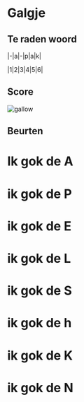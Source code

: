 # Galgje

## Te raden woord


|-|a|-|p|a|k|

|1|2|3|4|5|6|

## Score
![gallow](./images/5.png)

## Beurten
# Ik gok de A
# ik gok de P
# ik gok de E
# ik gok de L
# ik gok de S
# ik gok de h
# ik gok de K
# ik gok de N